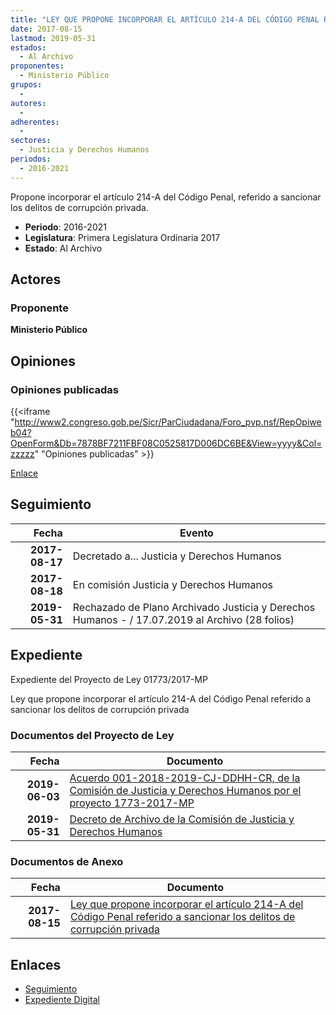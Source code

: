 ```yaml
---
title: "LEY QUE PROPONE INCORPORAR EL ARTÍCULO 214-A DEL CÓDIGO PENAL REFERIDO A SANCIONAR LOS DELITOS DE CORRUPCIÓN PRIVADA"
date: 2017-08-15
lastmod: 2019-05-31
estados: 
  - Al Archivo
proponentes: 
  - Ministerio Público
grupos: 
  - 
autores: 
  - 
adherentes: 
  - 
sectores: 
  - Justicia y Derechos Humanos
periodos: 
  - 2016-2021
---
```


Propone incorporar el artículo 214-A del Código Penal, referido a sancionar los delitos de corrupción privada.

- **Periodo**: 2016-2021
- **Legislatura**: Primera Legislatura Ordinaria 2017
- **Estado**: Al Archivo

## Actores

### Proponente

**Ministerio Público**


## Opiniones

### Opiniones publicadas

{{<iframe "http://www2.congreso.gob.pe/Sicr/ParCiudadana/Foro_pvp.nsf/RepOpiweb04?OpenForm&Db=7878BF7211FBF08C0525817D006DC6BE&View=yyyy&Col=zzzzz" "Opiniones publicadas" >}}

[Enlace](http://www2.congreso.gob.pe/Sicr/ParCiudadana/Foro_pvp.nsf/RepOpiweb04?OpenForm&Db=7878BF7211FBF08C0525817D006DC6BE&View=yyyy&Col=zzzzz)

## Seguimiento

| Fecha | Evento |
|------:|--------|
| **2017-08-17** | Decretado a... Justicia y Derechos Humanos|
| **2017-08-18** | En comisión Justicia y Derechos Humanos|
| **2019-05-31** | Rechazado de Plano Archivado Justicia y Derechos Humanos - / 17.07.2019 al Archivo (28 folios)|


## Expediente

Expediente del Proyecto de Ley 01773/2017-MP

Ley que propone incorporar el artículo 214-A del Código Penal referido a sancionar los delitos de corrupción privada


### Documentos del Proyecto de Ley

| Fecha | Documento |
|------:|--------|
| **2019-06-03** | [Acuerdo 001-2018-2019-CJ-DDHH-CR, de la Comisión de Justicia y Derechos Humanos por el proyecto 1773-2017-MP](http://www.leyes.congreso.gob.pe/Documentos/2016_2021/Decretos/Archivamiento/DA0040620190603.pdf) |
| **2019-05-31** | [Decreto de Archivo de la Comisión de Justicia y Derechos Humanos](http://www.leyes.congreso.gob.pe/Documentos/2016_2021/Decretos/Archivamiento/DA0177320190531.pdf) |

### Documentos de Anexo

| Fecha | Documento |
|------:|--------|
| **2017-08-15** | [Ley que propone incorporar el artículo 214-A del Código Penal referido a sancionar los delitos de corrupción privada](http://www.leyes.congreso.gob.pe/Documentos/2016_2021/Proyectos_de_Ley_y_de_Resoluciones_Legislativas/PL0177320170815.pdf) |

## Enlaces 

- [Seguimiento](http://www2.congreso.gob.pe/Sicr/TraDocEstProc/CLProLey2016.nsf/f7fff46988ca05b1052578e100829cc7/9ddfdae97e2172b70525817d005f2f36?OpenDocument)
- [Expediente Digital](http://www2.congreso.gob.pe/Sicr/TraDocEstProc/CLProLey2016.nsf/f7fff46988ca05b1052578e100829cc7/9ddfdae97e2172b70525817d005f2f36?OpenDocument&Click=05257FB7005EB655.eb71d0cf91d8294e05256cdf006b5706/$Body/0.1C6C)
